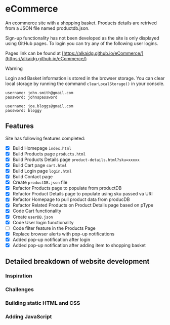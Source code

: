 # eCommerce
An ecommerce site with a shopping basket. Products details are retrived from a JSON file named productdb.json.

Sign-up functionality has not been developed as the site is only displayed using GitHub pages. To login you can try any of the following  user logins.

Pages link can be found at [https://alkaidg.github.io/eCommerce/](https://alkaidg.github.io/eCommerce/)

> [!WARNING]
> Login and Basket information is stored in the browser storage. You can clear local storage by running the command `clearLocalStorage()` in your console.

```
username: john.smith@gmail.com
password: johnspassword
```
```
username: joe.bloggs@gmail.com
password: bloggy
```

## Features
Site has following features completed:
- [x] Build Homepage `index.html`
- [x] Build Products page `products.html`
- [x] Build Products Details page `product-details.html?sku=xxxxx`
- [x] Build Cart page `cart.html`
- [x] Build Login page `login.html`
- [x] Build Contact page
- [x] Create `productDB.json` file
- [x] Refactor Products page to populate from productDB
- [x] Refactor Product Details page to populate using sku passed va URI
- [x] Refactor Homepage to pull product data from producDB
- [x] Refactor Related Products on Product Details page based on pType
- [x] Code Cart functionality
- [x] Create `userDB.json`
- [x] Code User login functionality
- [ ] Code filter feature in the Products Page
- [x] Replace browser alerts with pop-up notifications
- [x] Added pop-up notification after login
- [x] Added pop-up notification after adding item to shopping basket

## Detailed breakdown of website development

### Inspiration

### Challenges

### Building static HTML and CSS

### Adding JavaScript
